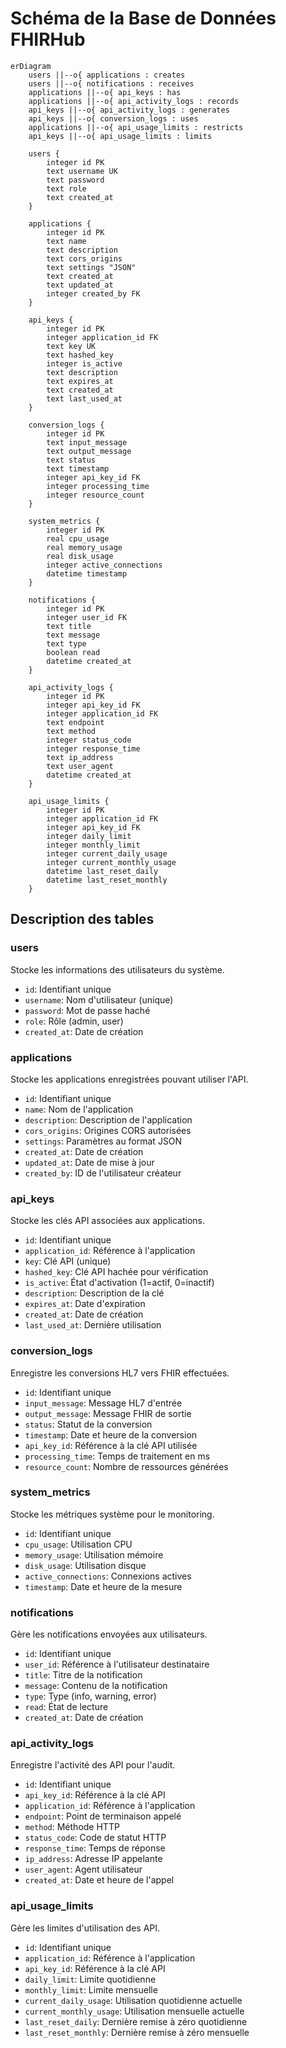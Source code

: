 # Schéma de la Base de Données FHIRHub

```mermaid
erDiagram
    users ||--o{ applications : creates
    users ||--o{ notifications : receives
    applications ||--o{ api_keys : has
    applications ||--o{ api_activity_logs : records
    api_keys ||--o{ api_activity_logs : generates
    api_keys ||--o{ conversion_logs : uses
    applications ||--o{ api_usage_limits : restricts
    api_keys ||--o{ api_usage_limits : limits

    users {
        integer id PK
        text username UK
        text password
        text role
        text created_at
    }
    
    applications {
        integer id PK
        text name
        text description
        text cors_origins
        text settings "JSON"
        text created_at
        text updated_at
        integer created_by FK
    }
    
    api_keys {
        integer id PK
        integer application_id FK
        text key UK
        text hashed_key
        integer is_active
        text description
        text expires_at
        text created_at
        text last_used_at
    }
    
    conversion_logs {
        integer id PK
        text input_message
        text output_message
        text status
        text timestamp
        integer api_key_id FK
        integer processing_time
        integer resource_count
    }
    
    system_metrics {
        integer id PK
        real cpu_usage
        real memory_usage
        real disk_usage
        integer active_connections
        datetime timestamp
    }
    
    notifications {
        integer id PK
        integer user_id FK
        text title
        text message
        text type
        boolean read
        datetime created_at
    }
    
    api_activity_logs {
        integer id PK
        integer api_key_id FK
        integer application_id FK
        text endpoint
        text method
        integer status_code
        integer response_time
        text ip_address
        text user_agent
        datetime created_at
    }
    
    api_usage_limits {
        integer id PK
        integer application_id FK
        integer api_key_id FK
        integer daily_limit
        integer monthly_limit
        integer current_daily_usage
        integer current_monthly_usage
        datetime last_reset_daily
        datetime last_reset_monthly
    }
```

## Description des tables

### users
Stocke les informations des utilisateurs du système.
- `id`: Identifiant unique
- `username`: Nom d'utilisateur (unique)
- `password`: Mot de passe haché
- `role`: Rôle (admin, user)
- `created_at`: Date de création

### applications
Stocke les applications enregistrées pouvant utiliser l'API.
- `id`: Identifiant unique
- `name`: Nom de l'application
- `description`: Description de l'application
- `cors_origins`: Origines CORS autorisées
- `settings`: Paramètres au format JSON
- `created_at`: Date de création
- `updated_at`: Date de mise à jour
- `created_by`: ID de l'utilisateur créateur

### api_keys
Stocke les clés API associées aux applications.
- `id`: Identifiant unique
- `application_id`: Référence à l'application
- `key`: Clé API (unique)
- `hashed_key`: Clé API hachée pour vérification
- `is_active`: État d'activation (1=actif, 0=inactif)
- `description`: Description de la clé
- `expires_at`: Date d'expiration
- `created_at`: Date de création
- `last_used_at`: Dernière utilisation

### conversion_logs
Enregistre les conversions HL7 vers FHIR effectuées.
- `id`: Identifiant unique
- `input_message`: Message HL7 d'entrée
- `output_message`: Message FHIR de sortie
- `status`: Statut de la conversion
- `timestamp`: Date et heure de la conversion
- `api_key_id`: Référence à la clé API utilisée
- `processing_time`: Temps de traitement en ms
- `resource_count`: Nombre de ressources générées

### system_metrics
Stocke les métriques système pour le monitoring.
- `id`: Identifiant unique
- `cpu_usage`: Utilisation CPU
- `memory_usage`: Utilisation mémoire
- `disk_usage`: Utilisation disque
- `active_connections`: Connexions actives
- `timestamp`: Date et heure de la mesure

### notifications
Gère les notifications envoyées aux utilisateurs.
- `id`: Identifiant unique
- `user_id`: Référence à l'utilisateur destinataire
- `title`: Titre de la notification
- `message`: Contenu de la notification
- `type`: Type (info, warning, error)
- `read`: État de lecture
- `created_at`: Date de création

### api_activity_logs
Enregistre l'activité des API pour l'audit.
- `id`: Identifiant unique
- `api_key_id`: Référence à la clé API
- `application_id`: Référence à l'application
- `endpoint`: Point de terminaison appelé
- `method`: Méthode HTTP
- `status_code`: Code de statut HTTP
- `response_time`: Temps de réponse
- `ip_address`: Adresse IP appelante
- `user_agent`: Agent utilisateur
- `created_at`: Date et heure de l'appel

### api_usage_limits
Gère les limites d'utilisation des API.
- `id`: Identifiant unique
- `application_id`: Référence à l'application
- `api_key_id`: Référence à la clé API
- `daily_limit`: Limite quotidienne
- `monthly_limit`: Limite mensuelle
- `current_daily_usage`: Utilisation quotidienne actuelle
- `current_monthly_usage`: Utilisation mensuelle actuelle
- `last_reset_daily`: Dernière remise à zéro quotidienne
- `last_reset_monthly`: Dernière remise à zéro mensuelle